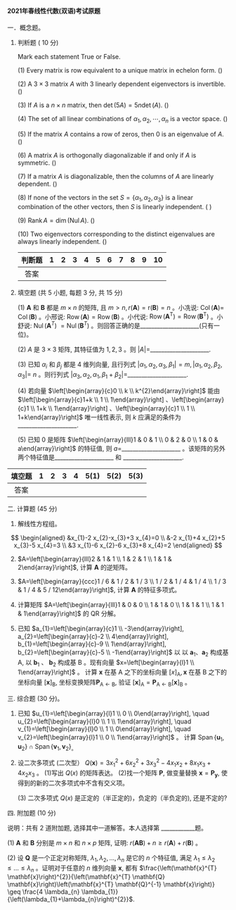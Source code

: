 #### 2021年春线性代数(双语)考试原题

一．概念题。

1. 判䉼题 ( 10 分)

   Mark each statement True or False.

   (1) Every matrix is row equivalent to a unique matrix in echelon form. ()

   (2) A $3 \times 3$ matrix $A$ with 3 linearly dependent eigenvectors is invertible. ()

   (3) If $A$ is a $n \times n$ matrix, then $\operatorname{det}(5 A)=5 n \operatorname{det}(A)$. ()

   (4) The set of all linear combinations of $\alpha_{1}, \alpha_{2}, \cdots, \alpha_{n}$ is a vector space. ()

   (5) If the matrix $A$ contains a row of zeros, then 0 is an eigenvalue of $A$. ()

   (6) A matrix $A$ is orthogonally diagonalizable if and only if $A$ is symmetric. ()

   (7) If a matrix $A$ is diagonalizable, then the columns of $A$ are linearly dependent. ()

   (8) If none of the vectors in the set $S=\left\{\alpha_{1}, \alpha_{2}, \alpha_{3}\right\}$ is a linear combination of the other vectors, then $S$ is linearly independent. ( )

   (9) $\operatorname{Rank} A=\operatorname{dim}(\operatorname{Nul} A)$. ()

   (10) Two eigenvectors corresponding to the distinct eigenvalues are always linearly independent. ()

   

   | 判断题 |  1   |  2   |  3   |  4   |  5   |  6   |  7   |  8   |  9   |  10  |
   | :----: | :--: | :--: | :--: | :--: | :--: | :--: | :--: | :--: | :--: | :--: |
   |  答案  |      |      |      |      |      |      |      |      |      |      |

   

2. 填空题 (共 5 小题, 每题 3 分, 共 15 分)

   

   (1) $\boldsymbol{A}$ 和 $\boldsymbol{B}$ 都是 $m \times n$ 的矩阵, 且 $m>n, r(\boldsymbol{A})=\mathrm{r}(\boldsymbol{B})=n$ 。小冼说: $\operatorname{Col}(\boldsymbol{A})=$ $\operatorname{Col}(\boldsymbol{B})$ 。小邢说: $\operatorname{Row}(\boldsymbol{A})=\operatorname{Row}(\boldsymbol{B})$ 。小代说: $\operatorname{Row}\left(\boldsymbol{A}^{\mathrm{T}}\right)=\operatorname{Row}\left(\boldsymbol{B}^{\mathrm{T}}\right)$ 。小舒说: $\operatorname{Nul}\left(\mathbf{A}^{T}\right)$ $=\operatorname{Nul}\left(\mathbf{B}^{T}\right)$ 。则回答正确的是_____________________(只有一位)。

   

   (2) $A$ 是 $3 \times 3$ 矩阵, 其特征值为 $1,2,3$ 。则 $|A|=$_____________________.

   

   (3) 已知 $\alpha_{i}$ 和 $\beta_{j}$ 都是 4 维列向量, 且行列式 $\left|\alpha_{1}, \alpha_{2}, \alpha_{3}, \beta_{1}\right|=m,\left|\alpha_{1}, \alpha_{2}, \beta_{2}, \alpha_{3}\right|=$ $n$ 。则行列式 $\left|\alpha_{3}, \alpha_{2}, \alpha_{1}, \beta_{1}+\beta_{2}\right|=$_____________________.

   

   (4) 若向量 $\left[\begin{array}{c}0 \\ k \\ k^{2}\end{array}\right]$ 能由 $\left[\begin{array}{c}1+k \\ 1 \\ 1\end{array}\right] 、\left[\begin{array}{c}1 \\ 1+k \\ 1\end{array}\right] 、\left[\begin{array}{c}1 \\ 1 \\ 1+k\end{array}\right]$ 唯一线性表示, 则 $k$ 应满足的条件为_____________________.

   

   (5) 已知 0 是矩阵 $\left[\begin{array}{lll}1 & 0 & 1 \\ 0 & 2 & 0 \\ 1 & 0 & a\end{array}\right]$ 的特征值, 则 $a=$_____________________ 。该矩阵的另外两个特征值是_____________________ 和 _____________________.



| 填空题 |  1   |  2   |  3   |  4   | 5(1) | 5(2) | 5(3) |
| :----: | :--: | :--: | :--: | :--: | :--: | :--: | :--: |
|  答案  |      |      |      |      |      |      |      |



二. 计算题 (45 分)

1. 解线性方程组。

$$
\begin{aligned}
&x_{1}-2 x_{2}-x_{3}+3 x_{4}=0 \\
&-2 x_{1}+4 x_{2}+5 x_{3}-5 x_{4}=3 \\
&3 x_{1}-6 x_{2}-6 x_{3}+8 x_{4}=2
\end{aligned}
$$



2. $A=\left[\begin{array}{lll}2 & 1 & 1 \\ 1 & 2 & 1 \\ 1 & 1 & 2\end{array}\right]$, 计算 $\boldsymbol{A}$ 的逆矩阵。

   

3. $A=\left[\begin{array}{ccc}1 / 6 & 1 / 2 & 1 / 3 \\ 1 / 2 & 1 / 4 & 1 / 4 \\ 1 / 3 & 1 / 4 & 5 / 12\end{array}\right]$, 计算 $\boldsymbol{A}$ 的特征多项式。

   

4. 计算矩阵 $A=\left[\begin{array}{lll}1 & 0 & 0 \\ 1 & 1 & 0 \\ 1 & 1 & 1 \\ 1 & 1 & 1\end{array}\right]$ 的 $\mathrm{QR}$ 分解。

   

5. 已知 $a_{1}=\left[\begin{array}{c}1 \\ -3\end{array}\right], a_{2}=\left[\begin{array}{c}-2 \\ 4\end{array}\right], b_{1}=\left[\begin{array}{c}-9 \\ 1\end{array}\right], b_{2}=\left[\begin{array}{c}-5 \\ -1\end{array}\right]$ 以 以 $\boldsymbol{a}_{1} 、 \boldsymbol{a}_{2}$ 构成基 A, 以 $\boldsymbol{b}_{1}$ 、 $\boldsymbol{b}_{2}$ 构成基 $\mathrm{B}$ 。现有向量 $x=\left[\begin{array}{l}1 \\ 1\end{array}\right]$ 。
   计算 $\boldsymbol{x}$ 在基 A 之下的坐标向量 $[x]_{\mathrm{A}}, \boldsymbol{x}$ 在基 B 之下的坐标向量 $[\boldsymbol{x}]_{\mathrm{B}}$, 坐标变换矩阵$\boldsymbol{P}_{\mathrm{A} \leftarrow \mathrm{B}}$, 验证 $[\boldsymbol{x}]_{\mathrm{A}}=\boldsymbol{P}_{\mathrm{A} \leftarrow \mathrm{B}}[\boldsymbol{x}]_{\mathrm{B}}$ 。



三. 综合题 (30 分)。

1. 已知 $u_{1}=\left[\begin{array}{l}1 \\ 0 \\ 0\end{array}\right], \quad u_{2}=\left[\begin{array}{l}0 \\ 1 \\ 1\end{array}\right], \quad v_{1}=\left[\begin{array}{l}0 \\ 1 \\ 0\end{array}\right], \quad v_{2}=\left[\begin{array}{l}1 \\ 0 \\ 1\end{array}\right]$ 。
   计算 $\operatorname{Span}\left\{\boldsymbol{u}_{1}, \boldsymbol{u}_{2}\right\} \cap \operatorname{Span}\left\{\boldsymbol{v}_{1}, \boldsymbol{v}_{2}\right\}_{\text {。 }}$

   

2. 设二次多项式 (二次型） $Q(\boldsymbol{x})=3 x_{1}^{2}+6 x_{2}^{2}+3 x_{3}^{2}-4 x_{1} x_{2}+8 x_{1} x_{3}+4 x_{2} x_{3}$ 。
   (1)写出 $Q(x)$ 的矩阵表达。
   (2)找一个矩阵 $\boldsymbol{P}$, 做变量替换 $\boldsymbol{x}=\boldsymbol{P}_{\boldsymbol{y}}$, 使得到的新的二次多项式中不含有交义项。

   (3) 二次多项式 $Q(x)$ 是正定的（半正定的)，负定的（半负定的), 还是不定的?



四. 附加题 (10 分)

说明：共有 2 道附加题, 选择其中一道解答。本人选择第 ____________题。

(1) $\boldsymbol{A}$ 和 $\boldsymbol{B}$ 分别是 $m \times n$ 和 $n \times p$ 矩阵, 证明: $r(\boldsymbol{A B})+n \geq r(\boldsymbol{A})+r(\boldsymbol{B})$ 。

(2) 设 $\boldsymbol{Q}$ 是一个正定对称矩阵, $\lambda_{1}, \lambda_{2}, \ldots, \lambda_{n}$ 是它的 $n$ 个特征值, 满足 $\lambda_{1} \leq \lambda_{2} \leq \ldots \leq \lambda_{n}$ 。证明对于任意的 $n$ 维列向量 $\boldsymbol{x}$, 都有 $\frac{\left(\mathbf{x}^{T} \mathbf{x}\right)^{2}}{\left(\mathbf{x}^{T} \mathbf{Q} \mathbf{x}\right)\left(\mathbf{x}^{T} \mathbf{Q}^{-1} \mathbf{x}\right)} \geq \frac{4 \lambda_{n} \lambda_{1}}{\left(\lambda_{1}+\lambda_{n}\right)^{2}}$.